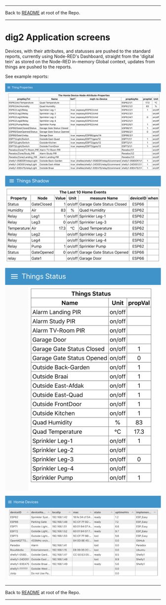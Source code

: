 
* * *
Back to [README](../README.md) at root of the Repo. 
* * *

# dig2 Application screens

Devices, with their attributes, and statusses are pushed to the standard reports, currently using Node-RED's Dashboard, straight from the 'digital tein' as stored on the Node-RED in-memory Global context, updates from things are pushed to the reports.

See example reports: 

![Thing Properties](https://github.com/IoTPlay/homedig2/blob/master/docs/images/dig2_ThingProperties.png)   

![Things Shadow](https://github.com/IoTPlay/homedig2/blob/master/docs/images/dig2_ThingsShadow.png)   

![Thing Status](https://github.com/IoTPlay/homedig2/blob/master/docs/images/dig2_ThingsStatus.png)   

![Homie Devices](https://github.com/IoTPlay/homedig2/blob/master/docs/images/dig2_HomieDevices.png)   



* * *
Back to [README](../README.md) at root of the Repo. 
* * *